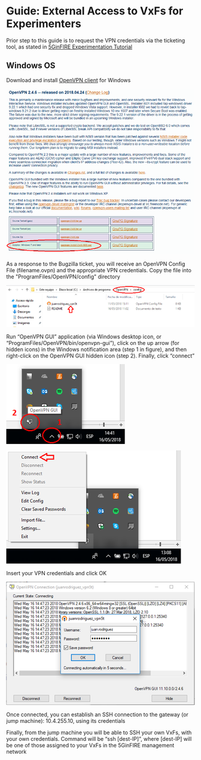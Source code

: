 <!-- TITLE: Guide: External Access to VxFs for Experimenters -->
<!-- SUBTITLE: A quick summary of operations -->

# Guide: External Access to VxFs for Experimenters
Prior step to this guide is to request the VPN credentials via the ticketing tool, as stated in [5GinFIRE Experimentation Tutorial](http://wiki.5ginfire.eu/5-gin-fire-experimentation-tutorial)

## Windows OS
Download and install [OpenVPN client](https://openvpn.net/index.php/download/community-downloads.html) for Windows

![OpenVPN client download](/uploads/external-access-for-experimenters/openvpndownload.png "OpenVPN client download")

As a response to the Bugzilla ticket, you will receive an OpenVPN Config File (filename.ovpn) and the appropriate VPN credentials. Copy the file into the "ProgramFiles/OpenVPN/config" directory

![OpenVPN Config File location](/uploads/external-access-for-experimenters/openvpnconfigfile.png "OpenVPN Config File location")

Run “OpenVPN GUI” application (via Windows desktop icon, or “ProgramFiles/OpenVPN/bin/openvpn-gui”), click on the up arrow (for hidden icons) in the Windows notification area (step 1 in figure), and then right-click on the OpenVPN GUI hidden icon (step 2). Finally, click “connect”

![Run OpenVPN](/uploads/external-access-for-experimenters/openvpnrun.png "Run OpenVPN")

![OpenVPN Connect](/uploads/external-access-for-experimenters/openvpnconnect.png "OpenVPN Connect")

Insert your VPN credentials and click OK

![OpenVPN Credentials](/uploads/external-access-for-experimenters/openvpncredentials.png "OpenVPN Credentials")

Once connected, you can establish an SSH connection to the gateway (or jump machine): 10.4.255.10, using its credentials
 
Finally, from the jump machine you will be able to SSH your own VxFs, with your own credentials. Command will be “ssh [dest-IP]”, where [dest-IP] will be one of those assigned to your VxFs in the 5GinFIRE management network




